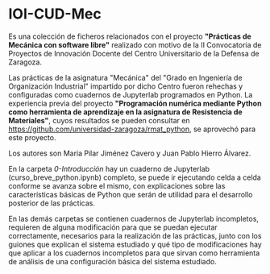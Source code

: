# IOI-CUD-Mec
Es una colección de ficheros relacionados con el proyecto **"Prácticas de Mecánica con software libre"** realizado con motivo 
de la II Convocatoria de Proyectos de Innovación Docente del Centro Universitario de la Defensa de Zaragoza.

Las prácticas de la asignatura "Mecánica" del "Grado en Ingeniería de Organización Industrial" impartido por dicho Centro
fueron rehechas y configuradas como cuadernos de Jupyterlab programados en Python. La experiencia previa del proyecto 
**"Programación numérica mediante Python como herramienta de aprendizaje en la asignatura de Resistencia de Materiales"**, cuyos
resultados se pueden consultar en https://github.com/universidad-zaragoza/rmat_python, se aprovechó para este proyecto.

Los autores son María Pilar Jiménez Cavero y Juan Pablo Hierro Álvarez.

En la carpeta _0-Introducción_ hay un cuaderno de Jupyterlab (curso_breve_python.ipynb) completo, se puede ir ejecutando celda a celda conforme se avanza
sobre el mismo, con explicaciones sobre las características básicas de Python que serán de utilidad  para el desarrollo posterior de las prácticas.

En las demás carpetas se contienen cuadernos de Jupyterlab incompletos, requieren de alguna modificación para que se puedan ejecutar correctamente, 
necesarios para la realización de las prácticas, junto con los guiones que explican el sistema
estudiado y qué tipo de modificaciones hay que aplicar a los cuadernos incompletos para que sirvan como herramienta de análisis de una configuración básica del
sistema estudiado.
